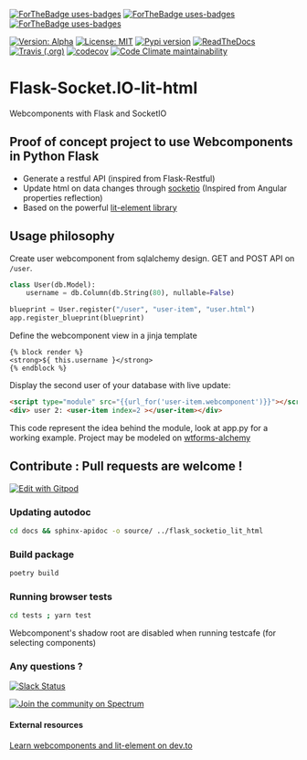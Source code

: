 [![ForTheBadge uses-badges](https://img.shields.io/badge/uses-flask-4ab?style=for-the-badge&labelColor=4cd)](https://palletsprojects.com/p/flask/)
[![ForTheBadge uses-badges](https://img.shields.io/badge/uses-lit%20html-4ab?style=for-the-badge&labelColor=4cd)](https://lit-html.polymer-project.org/)
[![ForTheBadge uses-badges](https://img.shields.io/badge/uses-Socket.IO-4ab?style=for-the-badge&labelColor=4cd)](https://socket.io/)

[![Version: Alpha](https://img.shields.io/badge/version-alpha-yellow?style=for-the-badge)](.)
[![License: MIT](https://img.shields.io/badge/License-MIT-yellow.svg?style=for-the-badge)](https://opensource.org/licenses/MIT)
[![Pypi version](https://img.shields.io/pypi/v/flask-socketio-lit-html?style=for-the-badge)](.)
[![ReadTheDocs](https://readthedocs.org/projects/flask-socketio-lit-html/badge/?version=latest&style=for-the-badge)](https://flask-socketio-lit-html.readthedocs.io/)
[![Travis (.org)](https://img.shields.io/travis/playerla/flask-socketio-lit-html?style=for-the-badge)](https://travis-ci.org/playerla/flask-socketio-lit-html)
[![codecov](https://img.shields.io/codecov/c/github/playerla/flask-socketio-lit-html?style=for-the-badge)](https://codecov.io/gh/playerla/flask-socketio-lit-html)
[![Code Climate maintainability](https://img.shields.io/codeclimate/maintainability/playerla/flask-socketio-lit-html?style=for-the-badge)](https://codeclimate.com/github/playerla/flask-socketio-lit-html)

# Flask-Socket.IO-lit-html

Webcomponents with Flask and SocketIO

## Proof of concept project to use Webcomponents in Python Flask

* Generate a restful API (inspired from Flask-Restful)
* Update html on data changes through [socketio](https://socket.io/) (Inspired from Angular properties reflection)
* Based on the powerful [lit-element library](https://lit-element.polymer-project.org/guide/start)

## Usage philosophy

Create user webcomponent from sqlalchemy design. GET and POST API on `/user`.
```python
class User(db.Model):
    username = db.Column(db.String(80), nullable=False)

blueprint = User.register("/user", "user-item", "user.html")
app.register_blueprint(blueprint)
```
Define the webcomponent view in a jinja template
```jinja
{% block render %}
<strong>${ this.username }</strong>
{% endblock %}
```
Display the second user of your database with live update:
```html
<script type="module" src="{{url_for('user-item.webcomponent')}}"></script>
<div> user 2: <user-item index=2 ></user-item></div>
```

This code represent the idea behind the module, look at app.py for a working example. Project may be modeled on [wtforms-alchemy](https://github.com/kvesteri/wtforms-alchemy)

## Contribute : Pull requests are welcome !

[![Edit with Gitpod](https://gitpod.io/button/open-in-gitpod.svg)](https://gitpod.io/#https://github.com/playerla/flask-socketio-lit-html/tree/Dev)


### Updating autodoc

```sh
cd docs && sphinx-apidoc -o source/ ../flask_socketio_lit_html
```

### Build package

```sh
poetry build
```

### Running browser tests
```sh
cd tests ; yarn test
```
Webcomponent's shadow root are disabled when running testcafe (for selecting components)

### Any questions ?

[![Slack Status](https://img.shields.io/badge/slack-join-darkblue?style=for-the-badge)](https://join.slack.com/t/flasksocketio-vhj9931/shared_invite/enQtNzUwMDgzMDg5ODU3LWRhNDg4MmNmMTg2MDYwM2UxYjQ5ZDhkN2FmODY2MGI0NDU3YWNmNTdlOWZkM2YzZmZlMjdmYjNmY2JiZThhOGI)

[![Join the community on Spectrum](https://img.shields.io/badge/Spectrum-join-purple?style=for-the-badge)](https://spectrum.chat/flask-sio-lit-html/)

#### External resources

[Learn webcomponents and lit-element on dev.to](https://dev.to/thepassle/web-components-from-zero-to-hero-4n4m)